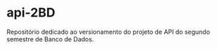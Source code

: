 # api-2BD
Repositório dedicado ao versionamento do projeto de API do segundo semestre de Banco de Dados.
